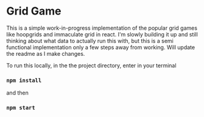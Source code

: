 # Grid Game

This is a simple work-in-progress implementation of the popular grid games like hoopgrids and immaculate grid in react. I'm slowly building it up and still thinking about what data to actually
run this with, but this is a semi functional implementation only a few steps away from working. Will update the readme as I make changes.

To run this locally, in the the project directory, enter in your terminal

### `npm install`

and then 

### `npm start`


